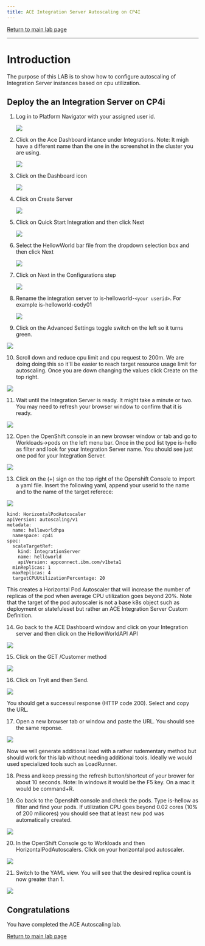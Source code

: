 ```yaml
---
title: ACE Integration Server Autoscaling on CP4I
---
```

[Return to main lab page](../../acelabs/Overview/)

---

# Introduction

The purpose of this LAB is to show how to configure autoscaling of Integration Server instances based on cpu utilization.

## Deploy the an Integration Server on CP4i

1. Log in to Platform Navigator with your assigned user id.

   ![](images/1_loginCP4i.png)
2. Click on the Ace Dashboard intance under Integrations. Note: It migh have a different name  than the one in the screenshot in the cluster you are using.

   ![](images/2_Integrations.png)
3. Click on the Dashboard icon

   ![](images/3_dashoard.png)
4. Click on Create Server

   ![](images/4_createserver.png)
5. Click on Quick Start Integration and then click Next

   ![](images/5_quickstart.png)
6. Select the HellowWorld bar file from the dropdown selection box and then click Next

   ![](images/6_selectHellow.png)
7. Click on Next in the Configurations step

   ![](images/7_confnext.png)
8. Rename the integration server to is-helloworld-`<your userid>`. For example is-helloworld-cody01

   ![](images/8_renameIS.png)
9. Click on the Advanced Settings toggle switch on the left so it turns green.

![](images/9_advancedSettings.png)

10. Scroll down and reduce  cpu limit and cpu request to 200m. We are doing doing this so it'll be easier to reach target resource usage limit for autoscaling. Once you are down changing the values click Create on the top right.

![](images/10_limits.png)

11. Wait until the Integration Server is ready. It might take a minute or two. You may need to refresh your browser window to confirm that it is ready.

![](images/11_waitready.png)

12. Open the OpenShift console in an new browser window or tab and go to Workloads->pods on the left menu bar. Once in the pod list type is-hello as filter and look for your Integration Server name. You should see just one pod for your Integration Server.

![](images/12_pods.png)

13. Click on the (+) sign on the top right of the Openshift Console to import a yaml file. Insert the following yaml, append your userid to the name and to the name of the target referece:

![](images/13_importyaml.png)

```
kind: HorizontalPodAutoscaler
apiVersion: autoscaling/v1
metadata:
  name: helloworldhpa
  namespace: cp4i
spec:
  scaleTargetRef:
    kind: IntegrationServer
    name: helloworld
    apiVersion: appconnect.ibm.com/v1beta1
  minReplicas: 1
  maxReplicas: 4
  targetCPUUtilizationPercentage: 20
```

This creates a Horizontal Pod Autoscaler that will increase the number of replicas of the pod when average CPU utilization goes beyond 20%. Note that the target of the pod autoscaler is not a base k8s object such as deployment or statefuleset but rather an ACE Integration Server Custom Definition.

14. Go back to the ACE Dashboard window and click on your Integration server and then click on the HellowWorldAPI API

![](images/14_api.png)

15. Click on the GET /Customer method

![](images/15_getapi.png)

16. Click on Tryit and then Send.

![](images/16_tryit.png)

You should get a successul response (HTTP code 200). Select and copy the URL.

17. Open a new browser tab or window and paste the URL. You should see the same reponse.

![](images/17_browser.png)

Now we will generate additional load with a rather rudementary method but should work for this lab without needing additional tools. Ideally we would used specialized tools such as LoadRunner.

18. Press and keep pressing the refresh button/shortcut of your brower for about 10 seconds. Note: In windows it would be the F5 key. On a mac it would be command+R.

20. Go back to the Openshift console and check the pods. Type is-hellow as filter and find your pods. If  utilization CPU goes beyond 0.02 cores (10% of 200 milicores) you should see that at least new pod was automatically created.

![](images/18_2pods.png)

20. In the OpenShift Console go to Workloads and then HorizontalPodAutoscalers. Click on your horizontal pod autoscaler.

![](images/19_hpa.png)

21. Switch to the YAML view. You will see that the desired replica count is now greater than 1.

![](images/20_desiredreplica.png)


## Congratulations

You have completed the ACE Autoscaling lab.

[Return to main lab page](/acelabs/Overview)
